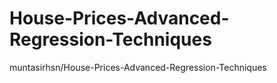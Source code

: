 # House-Prices-Advanced-Regression-Techniques
muntasirhsn/House-Prices-Advanced-Regression-Techniques
